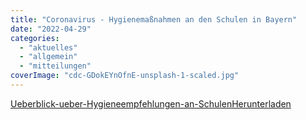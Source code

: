 ```yaml
---
title: "Coronavirus - Hygienemaßnahmen an den Schulen in Bayern"
date: "2022-04-29"
categories: 
  - "aktuelles"
  - "allgemein"
  - "mitteilungen"
coverImage: "cdc-GDokEYnOfnE-unsplash-1-scaled.jpg"
---
```


[Ueberblick-ueber-Hygieneempfehlungen-an-Schulen](https://volksschule-partenkirchen.de/wp-content/uploads/Ueberblick-ueber-Hygieneempfehlungen-an-Schulen.pdf)[Herunterladen](https://volksschule-partenkirchen.de/wp-content/uploads/Ueberblick-ueber-Hygieneempfehlungen-an-Schulen.pdf)
